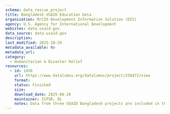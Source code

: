```yaml
---
schema: data_rescue_project 
title: Bangladesh USAID Education Data
organization: M/CIO Development Information Solution (DIS)
agency: U.S. Agency for International Development
websites: data.usaid.gov
data_source: data.usaid.gov
description: 
last_modified: 2025-10-29
metadata_available: No
metadata_url: 
category:
  - Humanitarian & Disaster Relief 
resources:
  - id: 1450
    url: https://www.datalumos.org/datalumos/project/238472/view
    format: 
    status: Finished
    size: 
    download_date: 2025-06-26
    maintainer: ICPSR, DL
    notes: Data from three USAID Bangladesh projects are included in this folder, covering the period from 2013 to 2022. The projects are 1) Come and Learn (Esho Shikhi), 2) Innovation for Improving Early Grade Reading Activity (IIEGRA), and 3) Reading Enhancement for Advancing Development (READ). Across the projects, the folder contains the following files codebooks (18), consent forms (3), data files (13), instruments (1), and reports (1).
---
```

